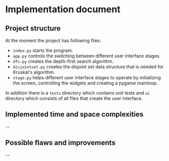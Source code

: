 # Implementation document

## Project structure

At the moment the project has following files:    
- `index.py` starts the program.    
- `app.py` controls the switching between different user interface stages.    
- `dfs.py` creates the depth-first search algorithm.    
- `disjointset.py` creates the disjoint set data structure that is needed for Kruskal's algorithm.    
- `stage.py` helps different user interface stages to operate by initializing the screen, controlling the widgets and creating a pygame mainloop. 
  
In addition there is a `tests` directory which contains unit tests and `ui` directory which consists of all files that create the user interface.

## Implemented time and space complexities
--

## Possible flaws and improvements
--
